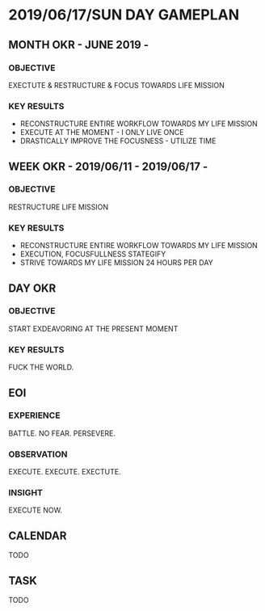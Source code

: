 
# 2019/06/17/SUN DAY GAMEPLAN

## MONTH OKR - JUNE 2019 -

### OBJECTIVE

EXECTUTE & RESTRUCTURE & FOCUS TOWARDS LIFE MISSION

### KEY RESULTS

- RECONSTRUCTURE ENTIRE WORKFLOW TOWARDS MY LIFE MISSION
- EXECUTE AT THE MOMENT - I ONLY LIVE ONCE
- DRASTICALLY IMPROVE THE FOCUSNESS - UTILIZE TIME

## WEEK OKR - 2019/06/11 - 2019/06/17 -

### OBJECTIVE

RESTRUCTURE LIFE MISSION

### KEY RESULTS

- RECONSTRUCTURE ENTIRE WORKFLOW TOWARDS MY LIFE MISSION
- EXECUTION, FOCUSFULLNESS STATEGIFY
- STRIVE TOWARDS MY LIFE MISSION 24 HOURS PER DAY

## DAY OKR

### OBJECTIVE

START EXDEAVORING AT THE PRESENT MOMENT

### KEY RESULTS

FUCK THE WORLD.

## EOI

### EXPERIENCE

BATTLE. NO FEAR. PERSEVERE.

### OBSERVATION

EXECUTE. EXECUTE. EXECTUTE.

### INSIGHT

EXECUTE NOW.

## CALENDAR

TODO

## TASK

TODO
